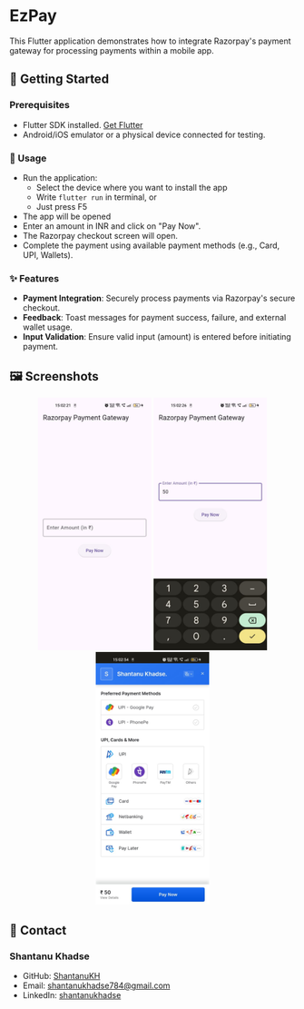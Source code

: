 # EzPay

This Flutter application demonstrates how to integrate Razorpay's payment gateway for processing payments within a mobile app.

## 🚀 Getting Started

### Prerequisites

- Flutter SDK installed. [Get Flutter](https://flutter.dev/docs/get-started/install)
- Android/iOS emulator or a physical device connected for testing.

### 📲 Usage

- Run the application:
   - Select the device where you want to install the app 
   - Write `flutter run` in terminal, or
   - Just press F5
- The app will be opened
- Enter an amount in INR and click on "Pay Now".
- The Razorpay checkout screen will open.
- Complete the payment using available payment methods (e.g., Card, UPI, Wallets).

### ✨ Features

- **Payment Integration**: Securely process payments via Razorpay's secure checkout.
- **Feedback**: Toast messages for payment success, failure, and external wallet usage.
- **Input Validation**: Ensure valid input (amount) is entered before initiating payment.

## 🖼️ Screenshots

<p align="center">
  <img src="public/home.jpg" alt="Home" width="200">
  <img src="public/input.jpg" alt="InputField" width="200">
  <img src="public/checkoutScreen.jpg" alt="CheckoutScreen" width="200">
</p>

## 📧 Contact

### Shantanu Khadse
  
- GitHub: [ShantanuKH](https://github.com/ShantanuKH)
- Email: shantanukhadse784@gmail.com  
- LinkedIn: [shantanukhadse](https://www.linkedin.com/in/shantanu-khadse-a62585230/)  

